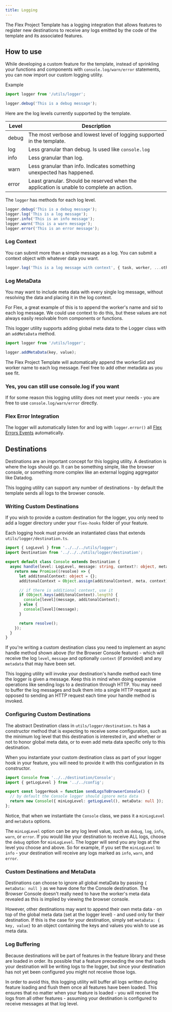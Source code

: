 ```yaml
---
title: Logging
---
```


The Flex Project Template has a logging integration that allows features to register new destinations to receive any logs emitted by the code of the template and its associated features.

## How to use

While developing a custom feature for the template, instead of sprinkling your functions and components with `console.log/warn/error` statements, you can now import our custom logging utility.

Example

```ts
import logger from '/utils/logger';

logger.debug('This is a debug message');
```

Here are the log levels currently supported by the template.

| Level | Description                                                                              |
| ----- | ---------------------------------------------------------------------------------------- |
| debug | The most verbose and lowest level of logging supported in the template.                  |
| log   | Less granular than debug. Is used like `console.log`                                     |
| info  | Less granular than log.                                                                  |
| warn  | Less granular than info. Indicates something unexpected has happened.                    |
| error | Least granular. Should be reserved when the application is unable to complete an action. |

The `logger` has methods for each log level.

```ts
logger.debug('This is a debug message');
logger.log('This is a log message');
logger.info('This is an info message');
logger.warn('This is a warn message');
logger.error('This is an error message');
```

### Log Context

You can submit more than a simple message as a log. You can submit a context object with whatever data you want.

```ts
logger.log('This is a log message with context', { task, worker, ...otherContext });
```

### Log MetaData

You may want to include meta data with every single log message, without resolving the data and placing it in the log context.

For Flex, a great example of this is to append the worker's name and sid to each log message. We could use context to do this, but these values are not always easily resolvable from components or functions.

This logger utility supports adding global meta data to the Logger class with an `addMetaData` method.

```ts
import logger from '/utils/logger';

logger.addMetaData(key, value);
```

The Flex Project Template will automatically append the workerSid and worker name to each log message. Feel free to add other metadata as you see fit.

### Yes, you can still use console.log if you want

If for some reason this logging utility does not meet your needs - you are free to use `console.log/warn/error` directly.

### Flex Error Integration

The logger will automatically listen for and log with `logger.error()` all [Flex Errors Events](https://www.twilio.com/docs/flex/developer/ui/errors-and-debugging#listening-to-the-flexerror-event) automatically.

## Destinations

Destinations are an important concept for this logging utility. A destination is where the logs should go. It can be something simple, like the browser console, or something more complex like an external logging aggregator like Datadog.

This logging utility can support any number of destinations - by default the template sends all logs to the browser console.

### Writing Custom Destinations

If you wish to provide a custom destination for the logger, you only need to add a logger directory under your `flex-hooks` folder of your feature.

Each logging hook must provide an instantiated class that extends `utils/logger/destination.ts`.

```ts
import { LogLevel } from '../../../utils/logger';
import Destination from '../../../utils/logger/destination';

export default class Console extends Destination {
  async handle(level: LogLevel, message: string, context?: object, meta?: object): Promise<void> {
    return new Promise((resolve) => {
      let additonalContext: object = {};
      additonalContext = Object.assign(additonalContext, meta, context);

      // if there is additional context, use it
      if (Object.keys(additonalContext).length) {
        console[level](message, additonalContext);
      } else {
        console[level](message);
      }

      return resolve();
    });
  }
}
```

If you're writing a custom destination class you need to implement an async handle method shown above (for the Browser Console feature) - which will receive the log `level`, `message` and optionally `context` (if provided) and any `metadata` that may have been set.

This logging utility will invoke your destination's handle method each time the logger is given a message. Keep this in mind when doing expensive operations like sending logs to a destination through HTTP. You may need to buffer the log messages and bulk them into a single HTTP request as opposed to sending an HTTP request each time your handle method is invoked.

### Configuring Custom Destinations

The abstract Destination class in `utils/logger/destination.ts` has a constructor method that is expecting to receive some configuration, such as the minimum log level that this destination is interested in, and whether or not to honor global meta data, or to even add meta data specific only to this destination.

When you instantiate your custom destination class as part of your logger hook in your feature, you will need to provide it with this configuration in its constructor.

```ts
import Console from '../../destination/Console';
import { getLogLevel } from '../../config';

export const loggerHook = function sendLogsToBrowserConsole() {
  // by default the Console logger should ignore meta data
  return new Console({ minLogLevel: getLogLevel(), metaData: null });
};
```

Notice, that when we instantiate the `Console` class, we pass it a `minLogLevel` and `metaData` options.

The `minLogLevel` option can be any log level value, such as `debug`, `log`, `info`, `warn`, or `error`. If you would like your destination to receive ALL logs, choose the `debug` option for `minLogLevel`. The logger will send you any logs at the level you choose and above. So for example, if you set the `minLogLevel` to `info` - your destination will receive any logs marked as `info`, `warn`, and `error`.

### Custom Destinations and MetaData

Destinations can choose to ignore all global metaData by passing `{ metaData: null }` as we have done for the Console destination. The Browser Console doesn't really need to have the worker's meta data revealed as this is implied by viewing the browser console.

However, other destinations may want to append their own meta data - on top of the global meta data (set at the logger level) - and used only for their destination. If this is the case for your destination, simply set `metaData: { key, value}` to an object containing the keys and values you wish to use as meta data.

### Log Buffering

Because destinations will be part of features in the feature library and these are loaded in order. Its possible that a feature preceeding the one that loads your destination will be writing logs to the logger, but since your destination has not yet been configured you might not receive those logs.

In order to avoid this, this logging utility will buffer all logs written during feature loading and flush them once all features have been loaded. This ensures that no matter when your feature is loaded - you will receive the logs from all other features - assuming your destination is configured to receive messages at that log level.
